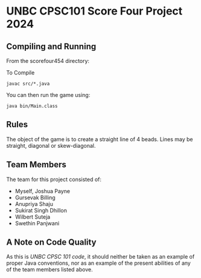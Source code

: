 # UNBC CPSC101 Score Four Project 2024

## Compiling and Running

From the scorefour454 directory:

To Compile

`javac src/*.java`

You can then run the game using:

`java bin/Main.class`


## Rules

The object of the game is to create a straight line of 4 beads.  Lines may be straight, diagonal or skew-diagonal. 

## Team Members

The team for this project consisted of:

- Myself, Joshua Payne
- Gursevak Billing
- Anupriya Shaju
- Sukirat Singh Dhillon
- Wilbert Suteja
- Swethin Panjwani


## A Note on Code Quality

As this is _UNBC CPSC 101 code_, it should neither be taken as an example of proper Java conventions, nor as an example of the present abilities of any of the team members listed above.
